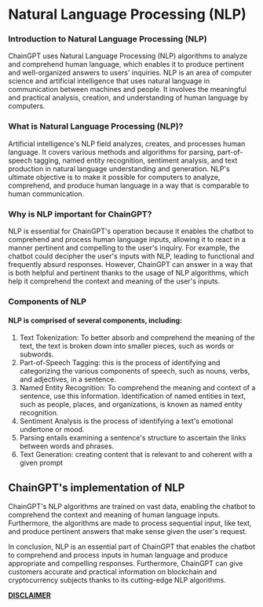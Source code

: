 # Natural Language Processing (NLP)

### Introduction to Natural Language Processing (NLP)

ChainGPT uses Natural Language Processing (NLP) algorithms to analyze and comprehend human language, which enables it to produce pertinent and well-organized answers to users' inquiries. NLP is an area of computer science and artificial intelligence that uses natural language in communication between machines and people. It involves the meaningful and practical analysis, creation, and understanding of human language by computers.



### What is Natural Language Processing (NLP)?

Artificial intelligence's NLP field analyzes, creates, and processes human language. It covers various methods and algorithms for parsing, part-of-speech tagging, named entity recognition, sentiment analysis, and text production in natural language understanding and generation. NLP's ultimate objective is to make it possible for computers to analyze, comprehend, and produce human language in a way that is comparable to human communication.



### Why is NLP important for ChainGPT?

NLP is essential for ChainGPT's operation because it enables the chatbot to comprehend and process human language inputs, allowing it to react in a manner pertinent and compelling to the user's inquiry. For example, the chatbot could decipher the user's inputs with NLP, leading to functional and frequently absurd responses. However, ChainGPT can answer in a way that is both helpful and pertinent thanks to the usage of NLP algorithms, which help it comprehend the context and meaning of the user's inputs.

### Components of NLP

#### NLP is comprised of several components, including:

1. Text Tokenization: To better absorb and comprehend the meaning of the text, the text is broken down into smaller pieces, such as words or subwords.
2. Part-of-Speech Tagging: this is the process of identifying and categorizing the various components of speech, such as nouns, verbs, and adjectives, in a sentence.
3. Named Entity Recognition: To comprehend the meaning and context of a sentence, use this information. Identification of named entities in text, such as people, places, and organizations, is known as named entity recognition.
4. Sentiment Analysis is the process of identifying a text's emotional undertone or mood.&#x20;
5. Parsing entails examining a sentence's structure to ascertain the links between words and phrases.&#x20;
6. Text Generation: creating content that is relevant to and coherent with a given prompt

## ChainGPT's implementation of NLP&#x20;

ChainGPT's NLP algorithms are trained on vast data, enabling the chatbot to comprehend the context and meaning of human language inputs. Furthermore, the algorithms are made to process sequential input, like text, and produce pertinent answers that make sense given the user's request.&#x20;

In conclusion, NLP is an essential part of ChainGPT that enables the chatbot to comprehend and process inputs in human language and produce appropriate and compelling responses. Furthermore, ChainGPT can give customers accurate and practical information on blockchain and cryptocurrency subjects thanks to its cutting-edge NLP algorithms.



[**DISCLAIMER**](../../../legal/disclaimer.md)
